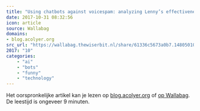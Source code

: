 ```yaml
---
title: "Using chatbots against voicespam: analyzing Lenny’s effectiveness"
date: 2017-10-31 08:32:56
icon: article
source: Wallabag
domains:
- blog.acolyer.org
src_url: "https://wallabag.thewiserbit.nl/share/61336c5673a0b7.14805010"
2017: "10"
categories:
    - "ai"
    - "bots"
    - "funny"
    - "technology"
---
```

Het oorspronkelijke artikel kan je lezen op [blog.acolyer.org](https://blog.acolyer.org/2017/08/28/using-chatbots-against-voicespam-analyzing-lennys-effectiveness/) of [op Wallabag](https://wallabag.thewiserbit.nl/share/61336c5673a0b7.14805010). De leestijd is ongeveer 9 minuten.